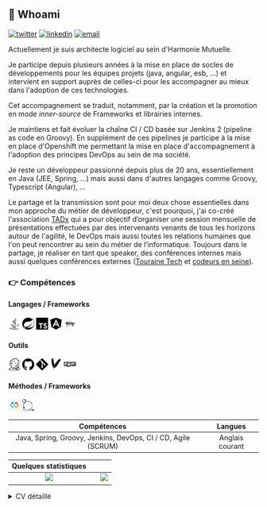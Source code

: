 ## :man: Whoami 
[![twitter](https://img.shields.io/badge/twitter--lightgrey?style=social&logo=twitter)](https://twitter.com/wildagsx)
[![linkedin](https://img.shields.io/badge/linkedin--lightgrey?style=social&logo=linkedin)](https://www.linkedin.com/in/philippartstephane/)
[![email](https://img.shields.io/badge/email--lightgrey?style=social&logo=gmail)](mailto:s.philippart@gmail.com)

Actuellement je suis architecte logiciel au sein d'Harmonie Mutuelle.

Je participe depuis plusieurs années à la mise en place de socles de développements pour les équipes projets (java, angular, esb, ...) et intervient en support auprès de celles-ci pour les accompagner au mieux dans l'adoption de ces technologies.

Cet accompagnement se traduit, notamment, par la création et la promotion en mode *inner-source* de Frameworks et librairies internes.

Je maintiens et fait évoluer la chaîne CI / CD basée sur Jenkins 2 (pipeline as code en Groovy). 
En supplément de ces pipelines je participe à la mise en place d'Openshift me permettant la mise en place d'accompagnement à l'adoption des principes DevOps au sein de ma société.

Je reste un développeur passionné depuis plus de 20 ans, essentiellement en Java (JEE, Spring, ...) mais aussi dans d'autres langages comme Groovy, Typescript (Angular), ...

Le partage et la transmission sont pour moi deux chose essentielles dans mon approche du métier de développeur, c'est pourquoi, j'ai co-créé l'association [TADx](https://www.tadx.fr) qui a pour objectif d’organiser une session mensuelle de présentations effectuées par des intervenants venants de tous les horizons autour de l'agilité, le DevOps mais aussi toutes les relations humaines que l'on peut rencontrer au sein du métier de l’informatique. 
Toujours dans le partage, je réaliser en tant que speaker, des conférences internes mais aussi quelques conférences externes ([Touraine Tech](https://touraine.tech/) et [codeurs en seine](https://touraine.tech/)).

### :point_right: Compétences
#### Langages / Frameworks
<img height="24" width="24" src="./assets/images/java.svg" alt="java" title="Java"/> <img height="24" width="24" src="./assets/images/spring.svg" alt="spring" title="Spring"/> 
<img height="24" width="24" src="./assets/images/typescript.svg" alt ="typescript" title="Typescript"/> 
<img height="24" width="24" src="./assets/images/angular.svg" alt ="angular" title="Angular"/>
<img height="24" width="24" src="./assets/images/groovy.svg" alt ="groovy" title="Groovy"/>

#### Outils
<img height="24" width="24" src="./assets/images/jenkins.svg" alt ="Jenkins" title="Jenkins"/> <img height="24" width="24" src="./assets/images/github.svg" alt ="GitHub" title="GitHub"/> 
<img height="24" width="24" src="./assets/images/git.svg" alt ="Git" title="Git"/> 
<img height="24" width="24" src="./assets/images/maven.svg" alt ="Maven" title="Maven"/> 
<img height="24" width="24" src="./assets/images/npm.svg" alt ="Npm" title="Npm"/> 

#### Méthodes / Frameworks
<img height="24" width="24" src="./assets/images/devops.png" alt ="DevOps" title="DevOps"/> <img height="24" width="24" src="./assets/images/scrum.png" alt ="Scrum" title="Scrum"/> 

| Compétences | | Langues|
| :---: |:---:| :---:|
| Java, Spring, Groovy, Jenkins, DevOps, CI / CD, Agile (SCRUM) | | Anglais courant |





| Quelques statistiques | | |
| :---: |:---:| :---:|
| ![](https://github-readme-stats.vercel.app/api/top-langs/?username=philippart-s&theme=radical&hide_langs_below=8)     |  | ![](https://github-readme-stats.vercel.app/api?username=philippart-s&show_icons=true&theme=radical&count_private=true) |

<details>
    <summary>
        CV détaillé
    </summary>

## EXPERIENCE PROFESSIONNELLE
### 2008 – Aujourd'hui | Architecte Logiciel et DevOps | Harmonie-Mutuelle
Conception et réalisation de plateformes de développements JEE, Angular, Business Works (ESB) et SpringBoot (ainsi que SpringBatch) pour les développements d'applications intranet et Internet. Développement de Frameworks internes (SpringBoot & Angular).Conception et réalisation de la plateforme d'intégration continue basée sur Jenkins 2 (notamment avec les pipelines), Sonarqube et GitHub. 

Conception d'architectures applicatives (SOA) sur les différents projets de développements ou d'intégration de progiciels.

Mise en place d'Openshift pour conteneuriser les applications déployées en production (partie CI / CD et conteneurisation des développements).
Accompagnement de la production et des équipes projets dans la mise en place d'approche DevOps.

### 2006 – 2008 | Ingénieur logiciel Java / JEE | Apside TOP
Expert JEE en prestation chez Coface Services pour mise en place d'applications Web et montée en compétence des personnels internes. Rôle de tech lead au sein des équipes.

### 2004 – 2006 | Chef de projet technique | Delta Informatique
Mise en place de sites web (secteur banque et assurances) en JEE (déployés sur Weblogic)comme développeur expert puis chef de projets techniques (spécifications techniques,développement et mise en place chez les clients) sur les mêmes technologies.

### 2002 – 2004 | Ingénieur Java / JEE | Prima Solutions
Développement de front end et back end dans le secteur assurance et pour le site assurland.com. Accompagnement clientèle pour le déploiement de solutions JEE / Weblogic.

## FORMATION
### 1999 – Ingénieur en Informatique – Polytech Tours
Ecole d’ingénieur en informatique (développement).
### 1996 – DUT Informatique – Université d’Orléans - Tours
Diplôme d’informatique de gestion.
### 1993 – BAC D – Lycée Claude de France à Romorantin
Filière générale option biologie.

### LOISIRS
Badminton, Running, Cinéma, Concerts
</details>

